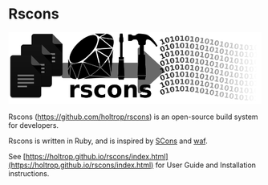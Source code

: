 # Rscons

![rscons logo](img/rscons_logo_1000.png)

Rscons (https://github.com/holtrop/rscons) is an open-source build system
for developers.

Rscons is written in Ruby, and is inspired by [SCons](https://scons.org/) and [waf](https://waf.io/).

See [https://holtrop.github.io/rscons/index.html](https://holtrop.github.io/rscons/index.html) for User Guide and Installation instructions.
